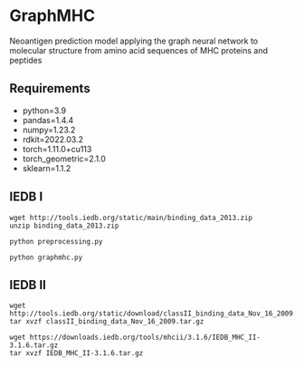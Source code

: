 # GraphMHC
Neoantigen prediction model applying the graph neural network to molecular structure from amino acid sequences of MHC proteins and peptides

## Requirements
* python=3.9
* pandas=1.4.4
* numpy=1.23.2
* rdkit=2022.03.2
* torch=1.11.0+cu113
* torch_geometric=2.1.0
* sklearn=1.1.2

## IEDB I
```
wget http://tools.iedb.org/static/main/binding_data_2013.zip
unzip binding_data_2013.zip
```
```
python preprocessing.py
```
```
python graphmhc.py
```

## IEDB II
```
wget http://tools.iedb.org/static/download/classII_binding_data_Nov_16_2009.tar.gz
tar xvzf classII_binding_data_Nov_16_2009.tar.gz
```
```
wget https://downloads.iedb.org/tools/mhcii/3.1.6/IEDB_MHC_II-3.1.6.tar.gz
tar xvzf IEDB_MHC_II-3.1.6.tar.gz
```
